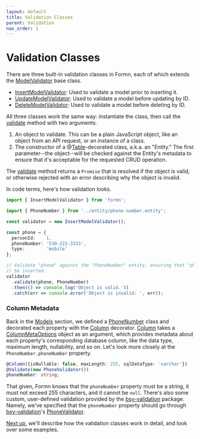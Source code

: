 ```yaml
---
layout: default
title: Validation Classes
parent: Validation
nav_order: 1
---
```


# Validation Classes

There are three built-in validation classes in Formn, each of which extends the
[ModelValidator](../../api-doc/latest/classes/modelvalidator.html) base class.

* [InsertModelValidator](../../api-doc/latest/classes/insertmodelvalidator.html):
  Used to validate a model prior to inserting it.
* [UpdateModelValidator](../../api-doc/latest/classes/updatemodelvalidator.html):
  Used to validate a model before updating by ID.
* [DeleteModelValidator](../../api-doc/latest/classes/deletemodelvalidator.html):
  Used to validate a model before deleting by ID.

All three classes work the same way: instantiate the class, then call the
[validate](../../api-doc/latest/classes/modelvalidator.html#validate) method
with two arguments.

1. An object to validate.  This can be a plain JavaScript object, like an
   object from an API request, or an instance of a class.
2. The constructor of a
   @[Table](../../api-doc/latest/globals.html#table)-decorated class, a.k.a. an
   "Entity."  The first parameter--the object--will be checked against the
   Entity's metadata to ensure that it's acceptable for the requested CRUD
   operation.

The [validate](../../api-doc/latest/classes/modelvalidator.html#validate)
method returns a `Promise` that is resolved if the object is valid, or
otherwise rejected with an error describing why the object is invalid.

In code terms, here's how validation looks.

```typescript
import { InsertModelValidator } from 'formn';

import { PhoneNumber } from '../entity/phone-number.entity';

const validator = new InsertModelValidator();

const phone = {
  personId:    1,
  phoneNumber: '530-222-3333',
  type:        'mobile'
};

// Validate "phone" against the "PhoneNumber" entity, ensuring that "phone" can
// be inserted.
validator
  .validate(phone, PhoneNumber)
  .then(() => console.log('Object is valid.'))
  .catch(err => console.error('Object is invalid: ', err));
```

### Column Metadata

Back in the [Models](../models/) section, we defined a
[PhoneNumber](https://github.com/benbotto/formn-example/blob/master/src/entity/phone-number.entity.ts)
class and decorated each property with the
[Column](../../api-doc/latest/globals.html#column) decorator.
[Column](../../api-doc/latest/globals.html#column) takes a
[ColumnMetaOptions](../../api-doc/latest/classes/columnmetaoptions.html) object
as an argument, which provides metadata about each property's corresponding
database column, like the data type, maximum length, nullability, and so on.
Let's look more closely at the `PhoneNumber.phoneNumber` property.

```typescript
@Column({isNullable: false, maxLength: 255, sqlDataType: 'varchar'})
@Validate(new PhoneValidator())
phoneNumber: string;
```

That given, Formn knows that the `phoneNumber` property must be a string, it
must not exceed 255 characters, and it cannot be `null`.  There's also some
custom, user-defined validation provided by the
[bsy-validation](https://github.com/benbotto/bsy-validation/tree/2.x.x)
package.  Namely, we've specified that the `phoneNumber` property should go
through
[bsy-validation](https://github.com/benbotto/bsy-validation/tree/2.x.x)'s
[PhoneValidator](https://github.com/benbotto/bsy-validation/blob/2.x.x/src/validator/phone-validator.ts).

[Next up](validation-rules.html), we'll describe how the validation classes
work in detail, and look over some examples.

